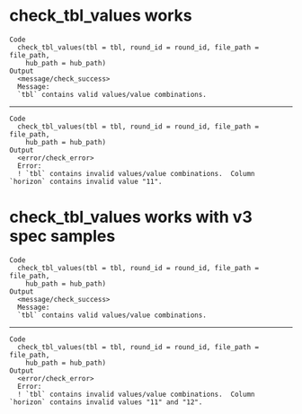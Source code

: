 # check_tbl_values works

    Code
      check_tbl_values(tbl = tbl, round_id = round_id, file_path = file_path,
        hub_path = hub_path)
    Output
      <message/check_success>
      Message:
      `tbl` contains valid values/value combinations.

---

    Code
      check_tbl_values(tbl = tbl, round_id = round_id, file_path = file_path,
        hub_path = hub_path)
    Output
      <error/check_error>
      Error:
      ! `tbl` contains invalid values/value combinations.  Column `horizon` contains invalid value "11".

# check_tbl_values works with v3 spec samples

    Code
      check_tbl_values(tbl = tbl, round_id = round_id, file_path = file_path,
        hub_path = hub_path)
    Output
      <message/check_success>
      Message:
      `tbl` contains valid values/value combinations.

---

    Code
      check_tbl_values(tbl = tbl, round_id = round_id, file_path = file_path,
        hub_path = hub_path)
    Output
      <error/check_error>
      Error:
      ! `tbl` contains invalid values/value combinations.  Column `horizon` contains invalid values "11" and "12".

